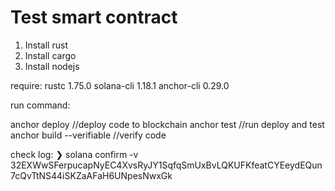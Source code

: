 # Test smart contract 


1. Install rust
2. Install cargo
3. Install nodejs




require:
rustc 1.75.0
solana-cli 1.18.1
anchor-cli 0.29.0


run command:

anchor deploy    //deploy code to blockchain
anchor test  //run deploy and test
anchor build --verifiable       //verify code


check log: ❯ solana confirm -v 32EXWwSFerpucapNyEC4XvsRyJY1SqfqSmUxBvLQKUFKfeatCYEeydEQun7cQvTtNS44iSKZaAFaH6UNpesNwxGk